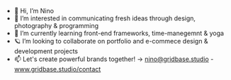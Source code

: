- 👋 Hi, I’m Nino
- 👀 I’m interested in communicating fresh ideas through design, photography & programming
- 🌱 I’m currently learning front-end frameworks, time-manegemnt & yoga
- 🪐 I’m looking to collaborate on portfolio and e-commece design & development projects
- 📫 Let's create powerful brands together! → nino@gridbase.studio - www.gridbase.studio/contact

<!---
DesignedByNino/DesignedByNino is a ✨ special ✨ repository because its `README.md` (this file) appears on your GitHub profile.
You can click the Preview link to take a look at your changes.
--->
